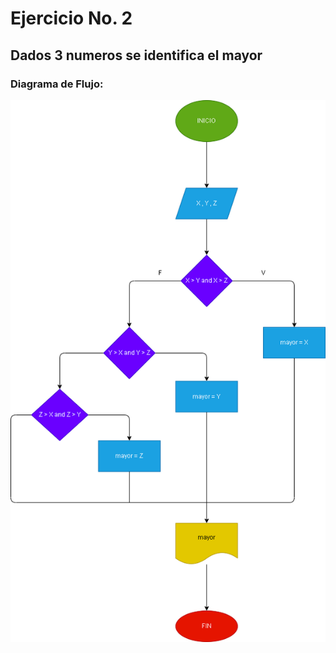# Ejercicio No. 2

## Dados 3 numeros se identifica el mayor

### Diagrama de Flujo:
![Diagrama de flujo](Mayor.png "Diagrama de flujo")